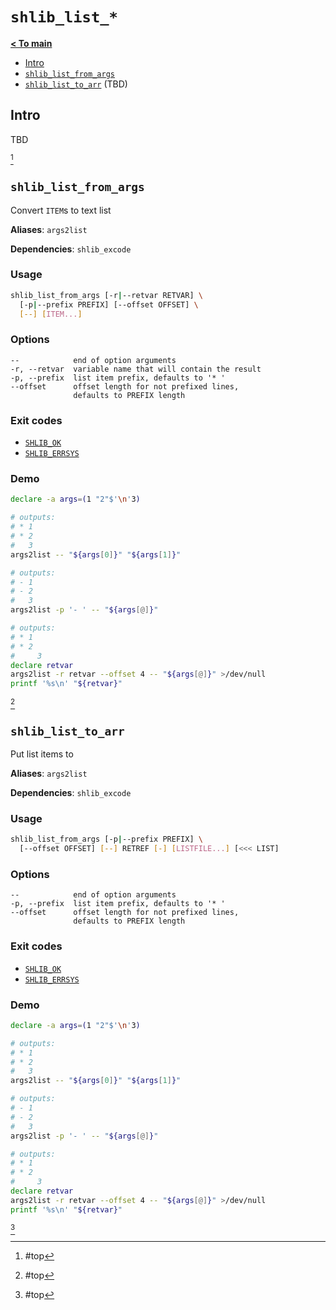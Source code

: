 # <a id="top"></a>`shlib_list_*`

[**< To main**](./../readme.md)

* [Intro](#intro)
* [`shlib_list_from_args`](#from-args)
* [`shlib_list_to_arr`](#to-arr) (TBD)

## Intro

TBD

[^ To top]

## <a id="from-args"></a>`shlib_list_from_args`

Convert `ITEM`s to text list

**Aliases**: `args2list`

**Dependencies**: `shlib_excode`

### Usage

```sh
shlib_list_from_args [-r|--retvar RETVAR] \
  [-p|--prefix PREFIX] [--offset OFFSET] \
  [--] [ITEM...]
```

### Options

```
--            end of option arguments
-r, --retvar  variable name that will contain the result
-p, --prefix  list item prefix, defaults to '* '
--offset      offset length for not prefixed lines,
              defaults to PREFIX length
```

### Exit codes

* [`SHLIB_OK`](./excode.md#shlib_ok)
* [`SHLIB_ERRSYS`](./excode.md#shlib_errsys)

### Demo

```sh
declare -a args=(1 "2"$'\n'3)

# outputs:
# * 1
# * 2
#   3
args2list -- "${args[0]}" "${args[1]}"

# outputs:
# - 1
# - 2
#   3
args2list -p '- ' -- "${args[@]}"

# outputs:
# * 1
# * 2
#     3
declare retvar
args2list -r retvar --offset 4 -- "${args[@]}" >/dev/null
printf '%s\n' "${retvar}"
```

[^ To top]

## <a id="to-arr"></a>`shlib_list_to_arr`

Put list items to 

**Aliases**: `args2list`

**Dependencies**: `shlib_excode`

### Usage

```sh
shlib_list_from_args [-p|--prefix PREFIX] \
  [--offset OFFSET] [--] RETREF [-] [LISTFILE...] [<<< LIST]
```

### Options

```
--            end of option arguments
-p, --prefix  list item prefix, defaults to '* '
--offset      offset length for not prefixed lines,
              defaults to PREFIX length
```

### Exit codes

* [`SHLIB_OK`](./excode.md#shlib_ok)
* [`SHLIB_ERRSYS`](./excode.md#shlib_errsys)

### Demo

```sh
declare -a args=(1 "2"$'\n'3)

# outputs:
# * 1
# * 2
#   3
args2list -- "${args[0]}" "${args[1]}"

# outputs:
# - 1
# - 2
#   3
args2list -p '- ' -- "${args[@]}"

# outputs:
# * 1
# * 2
#     3
declare retvar
args2list -r retvar --offset 4 -- "${args[@]}" >/dev/null
printf '%s\n' "${retvar}"
```

[^ To top]

[^ To top]: #top
